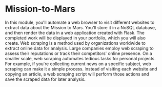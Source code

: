 # Mission-to-Mars
In this module, you'll automate a web browser to visit different websites to extract data about the Mission to Mars. You'll store it in a NoSQL database, and then render the data in a web application created with Flask. The completed work will be displayed in your portfolio, which you will also create.  Web scraping is a method used by organizations worldwide to extract online data for analysis. Large companies employ web scraping to assess their reputations or track their competitors' online presence.  On a smaller scale, web scraping automates tedious tasks for personal projects. For example, if you're collecting current news on a specific subject, web scraping can make it a simple process. Instead of visiting each website and copying an article, a web scraping script will perform those actions and save the scraped data for later analysis.
